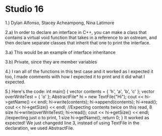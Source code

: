 # Studio 16

1.) Dylan Alfonso, Stacey Acheampong, Nina Latimore

2.a) In order to declare an interface in C++, you can make a class that contains
	a virtual void function that takes in a reference to an ostream, and then declare separate
	classes that inherit that one to print the interface.

3.a) This would be an example of interface inheritance

3.b) Private, since they are member variables

4.) I ran all of the functions in this test case and it worked as I expected it too, I made 
	comments with how I expected it to print and it did what I expected.

5.) Here's the code: int main() {
	vector<char> contents = { 'h', 'a', 'b', 'c' };
	vector<char> overWriteTest = { 'o' };
	AbstractFile* hi = new TextFile("Hi");
	cout << hi->getName() << endl;
	hi->write(contents);
	hi->append(contents);
	hi->read();
	cout << hi->getSize() << endl;
	//Expecting contents twice on this read, 8 size
	hi->write(overWriteTest);
	hi->read();
	cout << hi->getSize() << endl;
	//expecting just o to print, 1 size
	hi->getName();
	return 0;
}
	It worked as expected! We just changedd line 3, instead of using TextFile in the declaration, we used AbstractFile.
